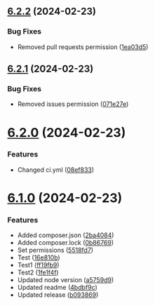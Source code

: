 ## [6.2.2](https://github.com/triveon/product-sustainability/compare/v6.2.1...v6.2.2) (2024-02-23)


### Bug Fixes

* Removed pull requests permission ([1ea03d5](https://github.com/triveon/product-sustainability/commit/1ea03d59e67085a0b7c9f617c7af8fdfb0969240))

## [6.2.1](https://github.com/triveon/product-sustainability/compare/v6.2.0...v6.2.1) (2024-02-23)


### Bug Fixes

* Removed issues permission ([071e27e](https://github.com/triveon/product-sustainability/commit/071e27e7d40db2e999af45447dabfcbcb82df23d))

# [6.2.0](https://github.com/triveon/product-sustainability/compare/v6.1.0...v6.2.0) (2024-02-23)


### Features

* Changed ci.yml ([08ef833](https://github.com/triveon/product-sustainability/commit/08ef83346083a4c0bc52fc731c9bd1f6931179a4))

# [6.1.0](https://github.com/triveon/product-sustainability/compare/v6.0.3...v6.1.0) (2024-02-23)


### Features

* Added composer.json ([2ba4084](https://github.com/triveon/product-sustainability/commit/2ba4084a3f6fbaf8a9f03b869c5170ad603401f2))
* Added composer.lock ([0b86769](https://github.com/triveon/product-sustainability/commit/0b8676948b2373a90f97af087987fbe694fe638b))
* Set permissions ([5518fd7](https://github.com/triveon/product-sustainability/commit/5518fd7fcc8a866cbd0ddd2a3b33bd4677b0baa0))
* Test ([16e810b](https://github.com/triveon/product-sustainability/commit/16e810b2bc7e4d812afc4b1614415d2ee0cc3769))
* Test1 ([ff19fb9](https://github.com/triveon/product-sustainability/commit/ff19fb94c093d9e8744adff535a83ab124ada34c))
* Test2 ([1fe1f4f](https://github.com/triveon/product-sustainability/commit/1fe1f4fb94123d6843a1cc0c423cf6ddbb3ce5f2))
* Updated node version ([a5759d9](https://github.com/triveon/product-sustainability/commit/a5759d923dc2a497a011d7488cd13f6e86804ad3))
* Updated readme ([4bdbf9c](https://github.com/triveon/product-sustainability/commit/4bdbf9cf281ff669a675ce3849864eab86d61ab1))
* Updated release ([b093869](https://github.com/triveon/product-sustainability/commit/b093869c498894b4a6e6404e699f946bee902d7f))
